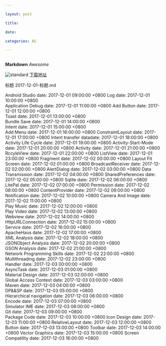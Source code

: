```yaml
---

layout: post  

title: 

date: 

categories: AS  

---
```


## 


## 



**Markdown**
*Awesome*

![standard](https://cvbnt.github.io/cvbnt.github.io/assets/images/standard.png)
[下载地址](https://developer.android.com/studio/index.html)  

标题               2017-12-01-标题.md

Android Studio      date: 2017-12-01 09:00:00 +0800 
Log                 date: 2017-12-01 10:00:00 +0800   
Application Debug   date: 2017-12-01 11:00:00 +0800 
Add Button          date: 2017-12-01 12:00:00 +0800  
Toast               date: 2017-12-01 13:00:00 +0800  
Bundle Save         date: 2017-12-01 14:00:00 +0800  
Intent              date: 2017-12-01 15:00:00 +0800  
Add Menu            date: 2017-12-01 16:00:00 +0800 
ConstraintLayout    date: 2017-12-01 17:00:00 +0800 
Intent transfer datadate: 2017-12-01 18:00:00 +0800 
Activity Life Cycle date: 2017-12-01 19:00:00 +0800 
Activity-Start-Mode date: 2017-12-01 20:00:00 +0800 
Activity            date: 2017-12-01 21:00:00 +0800 
RccyleView          date: 2017-12-01 22:00:00 +0800 
ListView            date: 2017-12-01 23:00:00 +0800 
Fragment            date: 2017-12-02 00:00:00 +0800 
Layout Fit Screen   date: 2017-12-02 01:00:00 +0800 
BroadcastReceiver   date: 2017-12-02 02:00:00 +0800 
AlertDialog         date: 2017-12-02 03:00:00 +0800 
Data Transmission   date: 2017-12-02 04:00:00 +0800 
SharedPreferences   date: 2017-12-02 05:00:00 +0800 
Sqlite              date: 2017-12-02 06:00:00 +0800 
LitePal             date: 2017-12-02 07:00:00 +0800 
Permission          date: 2017-12-02 08:00:00 +0800 
ContentProvider     date: 2017-12-02 09:00:00 +0800 
Notification        date: 2017-12-02 10:00:00 +0800 
Camera And Image    date: 2017-12-02 11:00:00 +0800          
Play Music          date: 2017-12-02 12:00:00 +0800          
Play Video          date: 2017-12-02 13:00:00 +0800          
Webview             date: 2017-12-02 14:00:00 +0800          
HttpURLConnection   date: 2017-12-02 15:00:00 +0800          
Service             date: 2017-12-02 16:00:00 +0800          
ApacheHaus          date: 2017-12-02 17:00:00 +0800          
XML Analysis        date: 2017-12-02 18:00:00 +0800          
JSONObject Analysis date: 2017-12-02 20:00:00 +0800          
GSON Analysis       date: 2017-12-02 21:00:00 +0800          
Network Programming Skills date: 2017-12-02 22:00:00 +0800   
Multithreading      date: 2017-12-02 23:00:00 +0800          
Handler             date: 2017-12-03 00:00:00 +0800          
AsyncTask           date: 2017-12-03 01:00:00 +0800          
Material Design     date: 2017-12-03 02:00:00 +0800          
Global Access Context date: 2017-12-03 03:00:00 +0800        
Maven               date: 2017-12-03 04:00:00 +0800          
DP&&SP              date: 2017-12-03 05:00:00 +0800          
Hierarchical navigation date: 2017-12-03 06:00:00 +0800      
Encode              date: 2017-12-03 07:00:00 +0800       
Simulator IME       date: 2017-12-03 08:00:00 +0800  
Git                 date: 2017-12-03 09:00:00 +0800  
Package Code        date: 2017-12-03 10:00:00 +0800 
Icon Design         date: 2017-12-03 11:00:00 +0800 
RelativeLayout      date: 2017-12-03 12:00:00 +0800 
Button              date: 2017-12-03 13:00:00 +0800 
Toolbar             date: 2017-12-03 14:00:00 +0800 
Vector Graphics     date: 2017-12-03 15:00:00 +0800 
Screen Compatility        date: 2017-12-03 16:00:00 +0800 